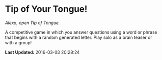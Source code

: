 # Tip of Your Tongue!
*Alexa, open Tip of Tongue.*

A competitive game in which you answer questions using a word or phrase that begins with a random generated letter. Play solo as a brain teaser or with a group!

**Last Updated:** 2016-03-03 20:28:24